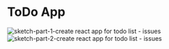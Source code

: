 # ToDo App

![sketch-part-1-create react app for todo list - issues](https://user-images.githubusercontent.com/35685437/103379948-103d6e80-4af0-11eb-8cbc-b5755afc227e.jpeg)
![sketch-part-2-create react app for todo list - issues](https://user-images.githubusercontent.com/35685437/103379952-129fc880-4af0-11eb-8ed8-d842f15612e9.jpeg)
